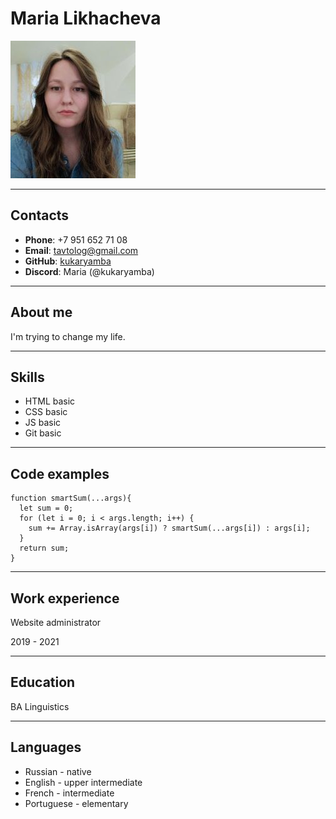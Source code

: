 # Maria Likhacheva
![me, myself and I](img/cv-photo.jpg)

---
## Contacts

- **Phone**: +7 951 652 71 08
- **Email**: tavtolog@gmail.com
- **GitHub**: [kukaryamba](https://github.com/kukaryamba)
- **Discord**: Maria (@kukaryamba)
---
## About me

I'm trying to change my life.

---
## Skills
- HTML basic
- CSS basic
- JS basic
- Git basic
---
## Code examples

```
function smartSum(...args){
  let sum = 0;
  for (let i = 0; i < args.length; i++) {
    sum += Array.isArray(args[i]) ? smartSum(...args[i]) : args[i];
  }
  return sum;
}
```
---
## Work experience
Website administrator

2019 - 2021

---
## Education
BA Linguistics

---
## Languages
- Russian - native
- English - upper intermediate 
- French - intermediate
- Portuguese - elementary
